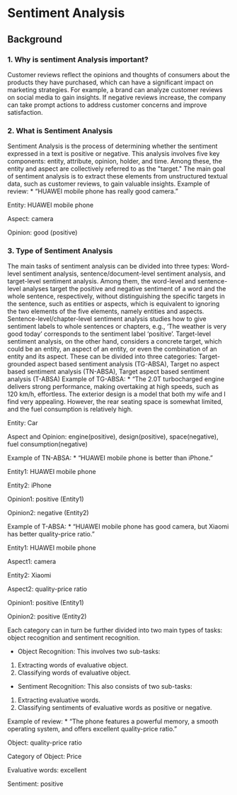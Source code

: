 # Sentiment Analysis
## Background
### 1.	Why is sentiment Analysis important?

Customer reviews reflect the opinions and thoughts of consumers about the products they have purchased, which can have a significant impact on marketing strategies. For example, a brand can analyze customer reviews on social media to gain insights. If negative reviews increase, the company can take prompt actions to address customer concerns and improve satisfaction.

### 2.	What is Sentiment Analysis

Sentiment Analysis is the process of determining whether the sentiment expressed in a text is positive or negative. This analysis involves five key components: entity, attribute, opinion, holder, and time. Among these, the entity and aspect are collectively referred to as the "target." The main goal of sentiment analysis is to extract these elements from unstructured textual data, such as customer reviews, to gain valuable insights.
Example of review:
* 
	“HUAWEI mobile phone has really good camera.”

Entity: HUAWEI mobile phone

Aspect: camera

Opinion: good (positive)

### 3.	Type of Sentiment Analysis
	
The main tasks of sentiment analysis can be divided into three types: Word-level sentiment analysis, sentence/document-level sentiment analysis, and target-level sentiment analysis.
Among them, the word-level and sentence-level analyses target the positive and negative sentiment of a word and the whole sentence, respectively, without distinguishing the specific targets in the sentence, such as entities or aspects, which is equivalent to ignoring the two elements of the five elements, namely entities and aspects.
Sentence-level/chapter-level sentiment analysis studies how to give sentiment labels to whole sentences or chapters, e.g., ‘The weather is very good today’ corresponds to the sentiment label ‘positive’.
Target-level sentiment analysis, on the other hand, considers a concrete target, which could be an entity, an aspect of an entity, or even the combination of an entity and its aspect. These can be divided into three categories: Target-grounded aspect based sentiment analysis (TG-ABSA), Target no aspect based sentiment analysis (TN-ABSA), Target aspect based sentiment analysis (T-ABSA)
Example of TG-ABSA:
*
	“The 2.0T turbocharged engine delivers strong performance, making overtaking at high speeds, such as 120 km/h, effortless. The exterior design is a model that both my wife and I find very appealing. However, the rear seating space is somewhat limited, and the fuel consumption is relatively high.

Entity: Car

Aspect and Opinion: engine(positive), design(positive), space(negative), fuel consumption(negative)

Example of TN-ABSA:
*
	“HUAWEI mobile phone is better than iPhone.”
 
Entity1: HUAWEI mobile phone

Entity2: iPhone

Opinion1: positive (Entity1)

Opinion2: negative (Entity2)

Example of T-ABSA:
*
	“HUAWEI mobile phone has good camera, but Xiaomi has better quality-price ratio.”
 
Entity1: HUAWEI mobile phone 

Aspect1: camera

Entity2: Xiaomi

Aspect2: quality-price ratio

Opinion1: positive (Entity1)

Opinion2: positive (Entity2)

Each category can in turn be further divided into two main types of tasks: object recognition and sentiment recognition.
* Object Recognition: This involves two sub-tasks:

1.	Extracting words of evaluative object.
2.	Classifying words of evaluative object.
   
* Sentiment Recognition: This also consists of two sub-tasks:
1.	Extracting evaluative words.
2.	Classifying sentiments of evaluative words as positive or negative.

Example of review:
*
	“The phone features a powerful memory, a smooth operating system, and offers excellent quality-price ratio.”
 
Object: quality-price ratio

Category of Object: Price

Evaluative words: excellent

Sentiment: positive
